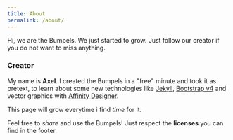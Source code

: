 ```yaml
---
title: About
permalink: /about/
---
```


Hi, we are the Bumpels.
We just started to grow. Just follow our creator if you do not want to miss anything.

### Creator
My name is **Axel**. I created the Bumpels in a "free" minute and took it as pretext, to learn about some new technologies like [Jekyll][1], [Bootstrap v4][2] and vector graphics with [Affinity Designer][3].

This page will grow everytime i find _time_ for it.

Feel free to _share_ and use the Bumpels! Just respect the **licenses** you can find in the footer.

[1]: https://jekyllrb.com
[2]: https://getbootstrap.com/docs/4.0/getting-started/introduction/
[3]: https://affinity.serif.com/de/designer/